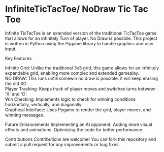 # InfiniteTicTacToe/ NoDraw Tic Tac Toe
Infinite TicTacToe is an extended version of the traditional TicTacToe game that allows for an infinitely Turn of player. No Draw is possible. This project is written in Python using the Pygame library to handle graphics and user input.

Key Features

   Infinite Grid: Unlike the traditional 3x3 grid, this game allows for an infinitely expandable grid, enabling more complex and extended gameplay.  
    NO DRAW: This runs untill somewin no draw is possible. it will keep erasing the old XO.  
    Player Tracking: Keeps track of player moves and switches turns between 'X' and 'O'.  
    Win Checking: Implements logic to check for winning conditions horizontally, vertically, and diagonally.  
    Graphical Interface: Uses Pygame to render the grid, player moves, and winning messages.


Future Enhancements
    Implementing an AI opponent.
    Adding more visual effects and animations.
    Optimizing the code for better performance.



Contributions
    Contributions are welcome! You can fork this repository and submit a pull request for any improvements or bug fixes.
